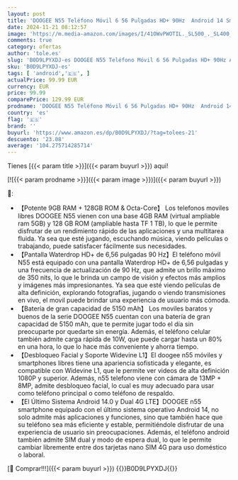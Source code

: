 ```yaml
---
layout: post
title: 'DOOGEE N55 Teléfono Móvil 6 56 Pulgadas HD+ 90Hz  Android 14 Smartphone con 9GB RAM + 128GB ROM  Octa-Core Telefonos Moviles Libres  Telefono Dual 4G Nano SIM  5150mAh  Desbloqueo Facial  Natural'
date: 2024-11-21 08:12:57
image: 'https://m.media-amazon.com/images/I/41OWvPWOTIL._SL500_._SL400_.jpg'
comments: true
category: ofertas
author: 'tole.es'
slug: 'B0D9LPYXDJ-es DOOGEE N55 Teléfono Móvil 6 56 Pulgadas HD+ 90Hz Android...'
sku: 'B0D9LPYXDJ-es'
tags: [ 'android','🇪🇸', ]
actualPrice: 99.99 EUR
currency: EUR
price: 99.99
comparePrice: 129.99 EUR
prodname: 'DOOGEE N55 Teléfono Móvil 6 56 Pulgadas HD+ 90Hz  Android 14 Smartphone con 9GB RAM + 128GB ROM  Octa-Core Telefonos Moviles Libres  Telefono Dual 4G Nano SIM  5150mAh  Desbloqueo Facial  Natural'
country: 'es'
flag: '🇪🇸'
brand: ''
buyurl: 'https://www.amazon.es/dp/B0D9LPYXDJ/?tag=tolees-21'
descuento: '23.08'
average: '104.275714285714'
---
```


Tienes [{{< param title >}}]({{< param buyurl >}}) aqui!

[![{{< param prodname >}}]({{< param image >}})]({{< param buyurl >}})

🔎:

- 【Potente 9GB RAM + 128GB ROM & Octa-Core】 Los telefonos moviles libres DOOGEE N55 vienen con una base 4GB RAM (virtual ampliable ram 5GB) y 128 GB ROM (ampliable hasta TF 1 TB), lo que le permite disfrutar de un rendimiento rápido de las aplicaciones y una multitarea fluida. Ya sea que esté jugando, escuchando música, viendo películas o trabajando, puede satisfacer fácilmente sus necesidades.
- 【Pantalla Waterdrop HD+ de 6,56 pulgadas 90 Hz】El teléfono móvil N55 está equipado con una pantalla Waterdrop HD+ de 6,56 pulgadas y una frecuencia de actualización de 90 Hz, que admite un brillo máximo de 350 nits, lo que le brinda un campo de visión y efectos más amplios y imágenes más impresionantes. Ya sea que esté viendo películas de alta definición, explorando fotografías, jugando o viendo transmisiones en vivo, el movil puede brindar una experiencia de usuario más cómoda.
- 【Batería de gran capacidad de 5150 mAh】 Los moviles baratos y buenos de la serie DOOGEE N55 cuentan con una batería de gran capacidad de 5150 mAh, que te permite jugar todo el día sin preocuparte por quedarte sin energía. Además, el teléfono celular también admite carga rápida de 10W, que puede cargar hasta un 80% en una hora, lo que lo hace más conveniente y ahorra tiempo.
- 【Desbloqueo Facial y Soporte Widevine L1】El doogee n55 móviles y smartphones libres tiene una apariencia sofisticada y elegante, es compatible con Widevine L1, que le permite ver videos de alta definición 1080P y superior. Además, n55 telefono viene con cámara de 13MP + 8MP, admite desbloqueo facial, lo cual es muy adecuado para usar como teléfono principal o como teléfono de respaldo.
- 【El Último Sistema Android 14.0 y Dual 4G LTE】DOOGEE n55 smartphone equipado con el último sistema operativo Android 14, no solo admite más aplicaciones y funciones, sino que también hace que su teléfono sea más eficiente y estable, permitiéndole disfrutar de una experiencia de usuario sin preocupaciones. Además, el teléfono android también admite SIM dual y modo de espera dual, lo que le permite cambiar libremente entre dos tarjetas nano SIM 4G para uso doméstico o laboral.

[🛒 Comprar!!!]({{< param buyurl >}})
{{<world>}}B0D9LPYXDJ{{</world>}}
